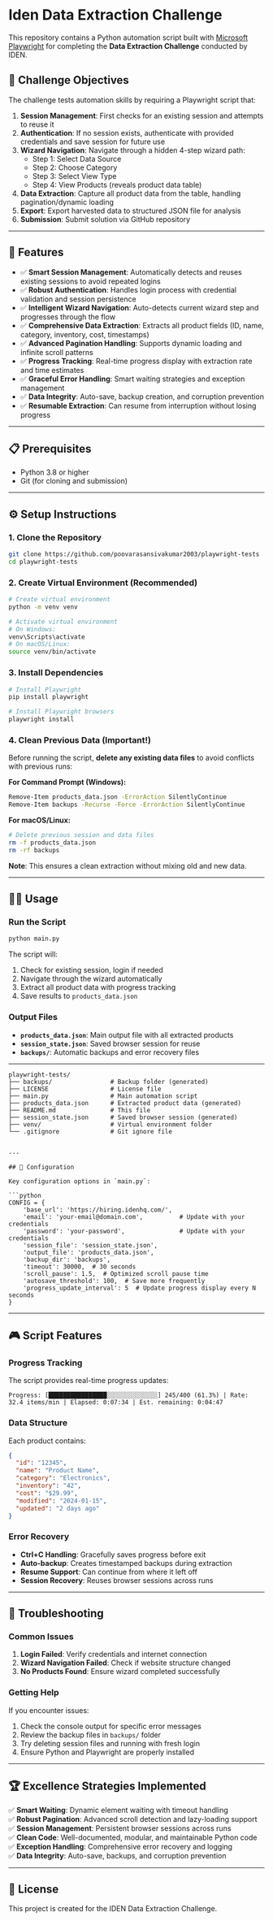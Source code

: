 # Iden Data Extraction Challenge

This repository contains a Python automation script built with [Microsoft Playwright](https://playwright.dev/python/) for completing the **Data Extraction Challenge** conducted by IDEN.

## 🎯 Challenge Objectives

The challenge tests automation skills by requiring a Playwright script that:

1. **Session Management**: First checks for an existing session and attempts to reuse it
2. **Authentication**: If no session exists, authenticate with provided credentials and save session for future use
3. **Wizard Navigation**: Navigate through a hidden 4-step wizard path:
   - Step 1: Select Data Source
   - Step 2: Choose Category  
   - Step 3: Select View Type
   - Step 4: View Products (reveals product data table)
4. **Data Extraction**: Capture all product data from the table, handling pagination/dynamic loading
5. **Export**: Export harvested data to structured JSON file for analysis
6. **Submission**: Submit solution via GitHub repository

---

## 🚀 Features

- ✅ **Smart Session Management**: Automatically detects and reuses existing sessions to avoid repeated logins
- ✅ **Robust Authentication**: Handles login process with credential validation and session persistence
- ✅ **Intelligent Wizard Navigation**: Auto-detects current wizard step and progresses through the flow
- ✅ **Comprehensive Data Extraction**: Extracts all product fields (ID, name, category, inventory, cost, timestamps)
- ✅ **Advanced Pagination Handling**: Supports dynamic loading and infinite scroll patterns
- ✅ **Progress Tracking**: Real-time progress display with extraction rate and time estimates
- ✅ **Graceful Error Handling**: Smart waiting strategies and exception management
- ✅ **Data Integrity**: Auto-save, backup creation, and corruption prevention
- ✅ **Resumable Extraction**: Can resume from interruption without losing progress

---

## 📋 Prerequisites

- Python 3.8 or higher
- Git (for cloning and submission)

---

## ⚙️ Setup Instructions

### 1. Clone the Repository
```bash
git clone https://github.com/poovarasansivakumar2003/playwright-tests
cd playwright-tests
```

### 2. Create Virtual Environment (Recommended)
```bash
# Create virtual environment
python -m venv venv

# Activate virtual environment
# On Windows:
venv\Scripts\activate
# On macOS/Linux:
source venv/bin/activate
```

### 3. Install Dependencies
```bash
# Install Playwright
pip install playwright

# Install Playwright browsers
playwright install
```

### 4. Clean Previous Data (Important!)
Before running the script, **delete any existing data files** to avoid conflicts with previous runs:

**For Command Prompt (Windows):**
```cmd
Remove-Item products_data.json -ErrorAction SilentlyContinue
Remove-Item backups -Recurse -Force -ErrorAction SilentlyContinue
```

**For macOS/Linux:**
```bash
# Delete previous session and data files
rm -f products_data.json
rm -rf backups
```

**Note**: This ensures a clean extraction without mixing old and new data.

---

## 🏃‍♂️ Usage

### Run the Script
```bash
python main.py
```

The script will:
1. Check for existing session, login if needed
2. Navigate through the wizard automatically  
3. Extract all product data with progress tracking
4. Save results to `products_data.json`

### Output Files
- **`products_data.json`**: Main output file with all extracted products
- **`session_state.json`**: Saved browser session for reuse
- **`backups/`**: Automatic backups and error recovery files

---

```
playwright-tests/
├── backups/                # Backup folder (generated)
├── LICENSE                 # License file
├── main.py                 # Main automation script
├── products_data.json      # Extracted product data (generated)
├── README.md               # This file
├── session_state.json      # Saved browser session (generated)
├── venv/                   # Virtual environment folder
└── .gitignore              # Git ignore file
```
```

---

## 🔧 Configuration

Key configuration options in `main.py`:

```python
CONFIG = {
    'base_url': 'https://hiring.idenhq.com/',
    'email': 'your-email@domain.com',          # Update with your credentials
    'password': 'your-password',               # Update with your credentials
    'session_file': 'session_state.json',
    'output_file': 'products_data.json',
    'backup_dir': 'backups',
    'timeout': 30000,  # 30 seconds
    'scroll_pause': 1.5,  # Optimized scroll pause time
    'autosave_threshold': 100,  # Save more frequently
    'progress_update_interval': 5  # Update progress display every N seconds
}
```

---

## 🎮 Script Features

### Progress Tracking
The script provides real-time progress updates:
```
Progress: [████████████████░░░░░░░░░░░░░░] 245/400 (61.3%) | Rate: 32.4 items/min | Elapsed: 0:07:34 | Est. remaining: 0:04:47
```

### Data Structure
Each product contains:
```json
{
  "id": "12345",
  "name": "Product Name",
  "category": "Electronics", 
  "inventory": "42",
  "cost": "$29.99",
  "modified": "2024-01-15",
  "updated": "2 days ago"
}
```

### Error Recovery
- **Ctrl+C Handling**: Gracefully saves progress before exit
- **Auto-backup**: Creates timestamped backups during extraction
- **Resume Support**: Can continue from where it left off
- **Session Recovery**: Reuses browser sessions across runs

---

## 🐛 Troubleshooting

### Common Issues

1. **Login Failed**: Verify credentials and internet connection
2. **Wizard Navigation Failed**: Check if website structure changed
3. **No Products Found**: Ensure wizard completed successfully

### Getting Help

If you encounter issues:
1. Check the console output for specific error messages
2. Review the backup files in `backups/` folder
3. Try deleting session files and running with fresh login
4. Ensure Python and Playwright are properly installed

---

## 🏆 Excellence Strategies Implemented

✅ **Smart Waiting**: Dynamic element waiting with timeout handling  
✅ **Robust Pagination**: Advanced scroll detection and lazy-loading support  
✅ **Session Management**: Persistent browser sessions across runs  
✅ **Clean Code**: Well-documented, modular, and maintainable Python code  
✅ **Exception Handling**: Comprehensive error recovery and logging  
✅ **Data Integrity**: Auto-save, backups, and corruption prevention  

---

## 📄 License

This project is created for the IDEN Data Extraction Challenge.